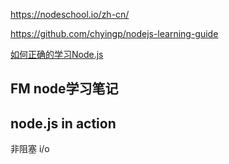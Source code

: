 <https://nodeschool.io/zh-cn/>

<https://github.com/chyingp/nodejs-learning-guide>

[如何正确的学习Node.js](https://www.bookstack.cn/read/How-to-learn-node-correctly/README.md)

## FM node学习笔记

## node.js in action

非阻塞 i/o

